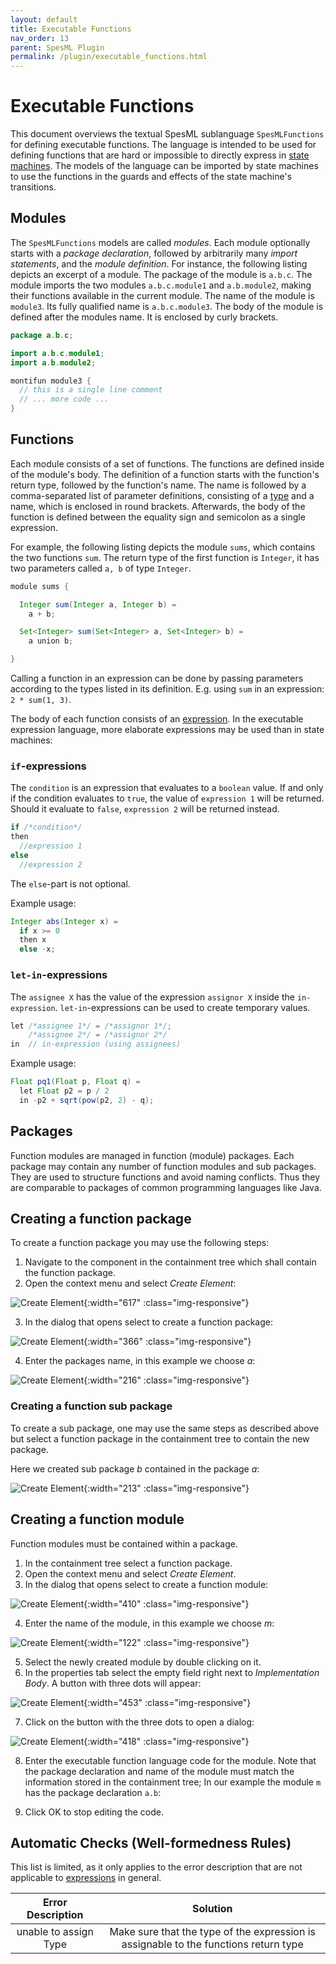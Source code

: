 ```yaml
---
layout: default
title: Executable Functions
nav_order: 13
parent: SpesML Plugin
permalink: /plugin/executable_functions.html
---
```


# Executable Functions 

This document overviews the textual SpesML sublanguage ```SpesMLFunctions``` for
defining executable functions. The language is intended to be used for defining
functions that are hard or impossible to directly express in [state machines](/plugin/state_machines.html).
The models of the language can be imported by state machines to use the functions in
the guards and effects of the state machine's transitions. 

## Modules 

The ```SpesMLFunctions``` models are called _modules_. Each module optionally
starts with a _package declaration_, followed by arbitrarily many _import
statements_, and the _module definition_. For instance, the following listing
depicts an excerpt of a module. The package of the module is `a.b.c`. The module
imports the two modules `a.b.c.module1` and `a.b.module2`,
making their functions available in the current module.
The name of the
module is `module3`. Its fully qualified name is `a.b.c.module3`. The body of
the module is defined after the modules name. It is enclosed by curly brackets.

```java
package a.b.c;

import a.b.c.module1;
import a.b.module2;

montifun module3 {
  // this is a single line comment
  // ... more code ...
}
```

## Functions

Each module consists of a set of functions. The functions are defined inside of
the module's body. The definition of a function starts with the function's
return type, followed by the function's name. The name is followed by a
comma-separated list of parameter definitions,
consisting of a [type](/plugin/data_types.html) and a name,
which is enclosed in round brackets.
Afterwards, the body of the function is defined between the equality sign and semicolon as a single expression. 

For example, the following listing depicts the module `sums`, which contains the
two functions `sum`. The return type of the first function is `Integer`, it has two parameters called `a, b` of type `Integer`. 
  
```java
module sums {

  Integer sum(Integer a, Integer b) =
    a + b;

  Set<Integer> sum(Set<Integer> a, Set<Integer> b) =
    a union b;

}
```

Calling a function in an expression can be done by passing parameters
according to the types listed in its definition.
E.g. using `sum` in an expression: `2 * sum(1, 3)`.

The body of each function consists of an [expression](/plugin/expressions.html).
In the executable expression language, more elaborate expressions may be used than in state machines:

### `if`-expressions

The `condition` is an expression that evaluates to a `boolean` value. If and only if the condition evaluates to `true`, the value of `expression 1` will be returned. Should it evaluate to `false`, `expression 2` will be returned instead.

```java
if /*condition*/ 
then
  //expression 1
else
  //expression 2
```

The `else`-part is not optional.
  
Example usage:
```java
Integer abs(Integer x) =
  if x >= 0
  then x
  else -x;
```
  
### `let-in`-expressions

The `assignee X` has the value of the expression `assignor X` inside the `in-expression`. `let-in`-expressions can be used to create temporary values.

```java
let /*assignee 1*/ = /*assignor 1*/;
    /*assignee 2*/ = /*assignor 2*/
in  // in-expression (using assignees)
```
  
Example usage:
```java 
Float pq1(Float p, Float q) =
  let Float p2 = p / 2
  in -p2 + sqrt(pow(p2, 2) - q);
```

## Packages

Function modules are managed in function (module) packages. Each package may contain any number of function modules and sub packages. They are used to structure functions and avoid naming conflicts. Thus they are comparable to packages of common programming languages like Java.

## Creating a function package

To create a function package you may use the following steps:

1. Navigate to the component in the containment tree which shall contain the function package.
2. Open the context menu and select *Create Element*:

![Create Element](/images/executable_functions_language/create_element.png){:width="617" :class="img-responsive"}

3. In the dialog that opens select to create a function package:

![Create Element](/images/executable_functions_language/create_function_package.png){:width="366" :class="img-responsive"}

4. Enter the packages name, in this example we choose *a*:

![Create Element](/images/executable_functions_language/created_package.png){:width="216" :class="img-responsive"}

### Creating a function sub package

To create a sub package, one may use the same steps as described above but select a function package in the containment tree to contain the new package.

Here we created sub package *b* contained in the package *a*:

![Create Element](/images/executable_functions_language/created_sub_package.png){:width="213" :class="img-responsive"}

## Creating a function module

Function modules must be contained within a package.

1. In the containment tree select a function package.
2. Open the context menu and select *Create Element*.
3. In the dialog that opens select to create a function module:

![Create Element](/images/executable_functions_language/create_function.png){:width="410" :class="img-responsive"}

4. Enter the name of the module, in this example we choose *m*:

![Create Element](/images/executable_functions_language/created_function_module.png){:width="122" :class="img-responsive"}

5. Select the newly created module by double clicking on it.
6. In the properties tab select the empty field right next to *Implementation Body*. A button with three dots will appear:

![Create Element](/images/executable_functions_language/select_body.png){:width="453" :class="img-responsive"}

7. Click on the button with the three dots to open a dialog:

![Create Element](/images/executable_functions_language/edit_body.png){:width="418" :class="img-responsive"}

8. Enter the executable function language code for the module. Note that the package declaration and name of the module must match the information stored in the containment tree; In our example the module `m` has the package declaration `a.b`:

9. Click OK to stop editing the code.

## Automatic Checks (Well-formedness Rules)

This list is limited, as it only applies to the error description
that are not applicable to [expressions](/plugin/expressions.html) in general.

| Error Description | Solution | 
| :---------------: | :------: | 
| unable to assign Type | Make sure that the type of the expression is assignable to the functions return type |
